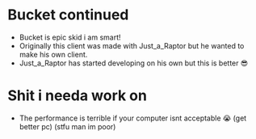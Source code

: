 # Bucket continued
* Bucket is epic skid i am smart! 
* Originally this client was made with Just_a_Raptor but he wanted to make his own client.
* Just_a_Raptor has started developing on his own but this is better 😎
# Shit i needa work on
* The performance is terrible if your computer isnt acceptable 😭 (get better pc) (stfu man im poor)
